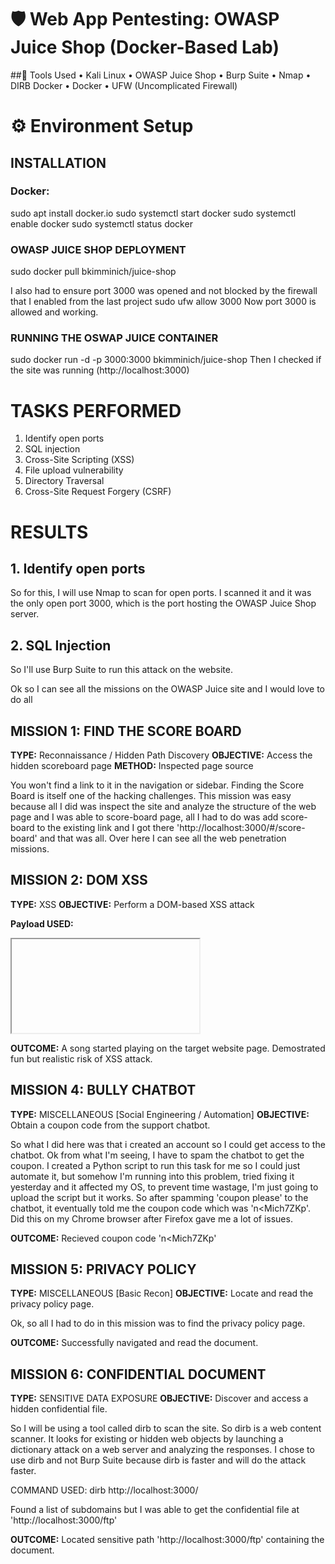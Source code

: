 # 🛡️ Web App Pentesting: OWASP Juice Shop (Docker-Based Lab)
##🔧 Tools Used
• Kali Linux
• OWASP Juice Shop
• Burp Suite
• Nmap
• DIRB Docker
• Docker
• UFW (Uncomplicated Firewall)


# ⚙️ Environment Setup
## INSTALLATION
### Docker:
  sudo apt install docker.io
  sudo systemctl start docker
  sudo systemctl enable docker
  sudo systemctl status docker

### OWASP JUICE SHOP DEPLOYMENT
  sudo docker pull bkimminich/juice-shop

I also had to ensure port 3000 was opened and not blocked by the firewall that I enabled from the last project
  sudo ufw allow 3000
  Now port 3000 is allowed and working.

### RUNNING THE OSWAP JUICE CONTAINER
  sudo docker run -d -p 3000:3000 bkimminich/juice-shop
Then I checked if the site was running (http://localhost:3000)

# TASKS PERFORMED
1. Identify open ports
2. SQL injection
3. Cross-Site Scripting (XSS)
4. File upload vulnerability
5. Directory Traversal
6. Cross-Site Request Forgery (CSRF)

# RESULTS

## 1. Identify open ports
So for this, I will use Nmap to scan for open ports.
I scanned it and it was the only open port 3000, which is the port hosting the OWASP Juice Shop server.

## 2. SQL Injection
So I'll use Burp Suite to run this attack on the website.

Ok so I can see all the missions on the OWASP Juice site and I would love to do all

## MISSION 1: FIND THE SCORE BOARD
**TYPE:** Reconnaissance / Hidden Path Discovery
**OBJECTIVE:** Access the hidden scoreboard page
**METHOD:** Inspected page source

You won't find a link to it in the navigation or sidebar. Finding the Score Board is itself one of the hacking challenges. This mission was easy because all I did was inspect the site and analyze the structure of the web page and I was able to score-board page, all I had to do was add score-board to the existing link and I got there 'http://localhost:3000/#/score-board' and that
was all. Over here I can see all the web penetration missions.


## MISSION 2: DOM XSS
**TYPE:** XSS
**OBJECTIVE:** Perform a DOM-based XSS attack

**Payload USED:**
 <iframe src="javascript:alert(`xss`)">

**OUTCOME:**
A small popup (alert box) appeared with the text 'xss'
  
So this specific attack is harmless but becomes very dangerous when a hacker injects malicious javascript code into the webpage. This shows the website is vulnerable to cross-site scripting(XSS).

**IMPLICATIONS:**
Proves the app is vulnerable to script injection

**DANGERS:**
1. Stealing cookies(session hijacking)
2. logging keystrokes
3. Redirecting users to malicious websites

## MISSION 3: BONUS PAYLOAD
**TYPE:** XSS
**OBJECTIVE:** Perform another DOM-based XSS attack

**PAYLOAD USED:**
<iframe style="border-radius:12px" 
        src="https://open.spotify.com/embed/track/0aB0v4027ukVziUGwVGYpG?utm_source=generator" 
        width="100%" height="152" 
        frameBorder="0" allowfullscreen="" 
        allow="autoplay; clipboard-write; encrypted-media; fullscreen; picture-in-picture"></iframe>

**OUTCOME:** A song started playing on the target website page. Demostrated fun but realistic risk of XSS attack.


## MISSION 4: BULLY CHATBOT
**TYPE:** MISCELLANEOUS [Social Engineering / Automation]
**OBJECTIVE:** Obtain a coupon code from the support chatbot.

  So what I did here was that i created an account so I could get access to the chatbot. Ok from what I'm seeing, I have to spam the chatbot to get the coupon. I created a Python script to run this task for me so I could just automate it, but somehow I'm running into this problem, tried fixing it yesterday and it affected my OS, to prevent time wastage, I'm just going to upload the script but it works. So after spamming 'coupon please' to the chatbot, it eventually told me the coupon code which was 'n<Mich7ZKp'. Did this on my Chrome browser after Firefox gave me a lot of issues.

**OUTCOME:** Recieved coupon code 'n<Mich7ZKp'


## MISSION 5: PRIVACY POLICY
**TYPE:** MISCELLANEOUS [Basic Recon]
**OBJECTIVE:** Locate and read the privacy policy page.

Ok, so all I had to do in this mission was to find the privacy policy page.

**OUTCOME:** Successfully navigated and read the document.

## MISSION 6: CONFIDENTIAL DOCUMENT
**TYPE:** SENSITIVE DATA EXPOSURE
**OBJECTIVE:** Discover and access a hidden confidential file.

  So I will be using a tool called dirb to scan the site. So dirb is a web content scanner. It looks for existing or hidden web objects by launching a dictionary attack on a web server and analyzing the responses. I chose to use dirb and not Burp Suite because dirb is faster and will do the attack faster.

COMMAND USED:
dirb http://localhost:3000/

Found a list of subdomains but I was able to get the confidential file at 'http://localhost:3000/ftp'

**OUTCOME:** Located sensitive path 'http://localhost:3000/ftp' containing the document.


